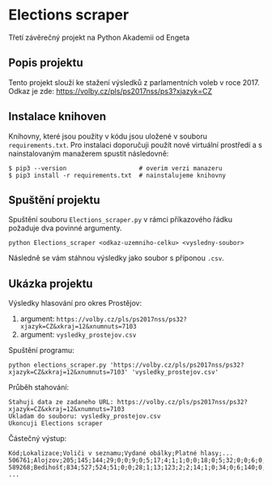 # Elections scraper
Třetí závěrečný projekt na Python Akademii od Engeta

## Popis projektu
Tento projekt slouží ke stažení výsledků z parlamentních voleb v roce 2017.
Odkaz je zde: https://volby.cz/pls/ps2017nss/ps3?xjazyk=CZ

## Instalace knihoven
Knihovny, které jsou použity v kódu jsou uložené v souboru `requirements.txt`. Pro instalaci doporučuji použít nové virtuální prostředí a s nainstalovaným manažerem spustit následovně:
```
$ pip3 --version                    # overim verzi manazeru
$ pip3 install -r requirements.txt  # nainstalujeme knihovny
```

## Spuštění projektu
Spuštění souboru `Elections_scraper.py` v rámci příkazového řádku požaduje dva povinné argumenty.
```
python Elections_scraper <odkaz-uzemniho-celku> <vysledny-soubor>
```
Následně se vám stáhnou výsledky jako soubor s příponou `.csv`.

## Ukázka projektu
Výsledky hlasování pro okres Prostějov:
 1. argument: `https://volby.cz/pls/ps2017nss/ps32?xjazyk=CZ&xkraj=12&xnumnuts=7103`
 2. argument: `vysledky_prostejov.csv`

Spuštění programu:
```
python elections_scraper.py 'https://volby.cz/pls/ps2017nss/ps32?xjazyk=CZ&xkraj=12&xnumnuts=7103' 'vysledky_prostejov.csv'
```

Průběh stahování:
```
Stahuji data ze zadaneho URL: https://volby.cz/pls/ps2017nss/ps32?xjazyk=CZ&xkraj=12&xnumnuts=7103
Ukladam do souboru: vysledky_prostejov.csv
Ukoncuji Elections scraper
```

Částečný výstup:
```
Kód;Lokalizace;Voliči v seznamu;Vydané obálky;Platné hlasy;...
506761;Alojzov;205;145;144;29;0;0;9;0;5;17;4;1;1;0;0;18;0;5;32;0;0;6;0;0;1;1;15;0
589268;Bedihošť;834;527;524;51;0;0;28;1;13;123;2;2;14;1;0;34;0;6;140;0;0;26;0;0;0;0;82;1
...
```



